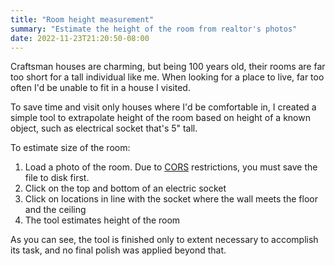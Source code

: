 ```yaml
---
title: "Room height measurement"
summary: "Estimate the height of the room from realtor's photos"
date: 2022-11-23T21:20:50-08:00
---
```


Craftsman houses are charming, but being 100 years old, their rooms are far too short for a tall individual like me. When looking for a place to live, far too often I'd be unable to fit in a house I visited.

To save time and visit only houses where I'd be comfortable in, I created a simple tool to extrapolate height of the room based on height of a known object, such as electrical socket that's 5" tall.

To estimate size of the room:
1. Load a photo of the room. Due to [CORS](https://developer.mozilla.org/en-US/docs/Web/HTTP/CORS) restrictions, you must save the file to disk first. 
1. Click on the top and bottom of an electric socket
1. Click on locations in line with the socket where the wall meets the floor and the ceiling
1. The tool estimates height of the room

As you can see, the tool is finished only to extent necessary to accomplish its task, and no final polish was applied beyond that.
